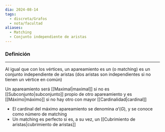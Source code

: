 ```yaml
---
dia: 2024-08-14
tags:
  - discreta/Grafos
  - nota/facultad
aliases:
  - Matching
  - Conjunto independiente de aristas
---
```

### Definición
---
Al igual que con los vértices, un apareamiento es un (o matching) es un conjunto independiente de aristas (dos aristas son independientes si no tienen un vértice en común)

Un apareamiento será [[Maximal|maximal]] si no es [[Subconjunto|subconjunto]] propio de otro apareamiento y es [[Máximo|máximo]] si no hay otro con mayor [[Cardinalidad|cardinal]]
* El cardinal del máximo apareamiento se denomina $\alpha'(G)$, y se conoce como número de matching
* Un matching es perfecto si es, a su vez, un [[Cubrimiento de aristas|cubrimiento de aristas]]